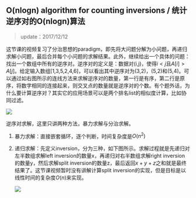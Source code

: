 ## O(nlogn) algorithm for counting inversions / 统计逆序对的O(nlogn)算法

> update：2017/12/12

这节课的视频复习了分治思想的paradigm，即先将大问题分解为小问题，再递归求解小问题，最后合并每个小问题的求解结果。此外，继续给出一个具体的问题：找出一个数组中所有的逆序对。逆序对的定义是：数据对(i,j)，使得$i<j$且$A[i]>A[j]$。给定输入数组[1,3,5,2,4,6]，可以看出其中逆序对为(3,2)，(5,2)和(5,4)。可以通过如右图所示的连线方法来求解逆序对的数量，第一行是有序，第二行是原序，将数字相同的连接起来，则交叉点的数量就是逆序对的个数。有个题外话，为什么要计算逆序对？其实它的应用场景可以是两个排名list的相似度计算，比如协同过滤。

![](http://7xwggp.com1.z0.glb.clouddn.com/inversions.png)

逆序对求解，这里只讲两种方法，暴力求解与分治求解。

1. 暴力求解：直接嵌套循环，逐个判断，时间复杂度是$O(n^2)$

2. 递归求解：先定义inversion，分为三种，如下图所示。求解过程就是先递归对左半数组求解left inversion的数量x，再递归对右半数组求解right inversion的数量y，然后求解split inversion的数量z，最后返回$x+y+z$之和就是最终结果了。这节课视频暂时没有讲解计算split inversion的实现，但是目标是以线性时间的复杂度$O(n)$来实现。

   ![](http://7xwggp.com1.z0.glb.clouddn.com/inversions_type.png)